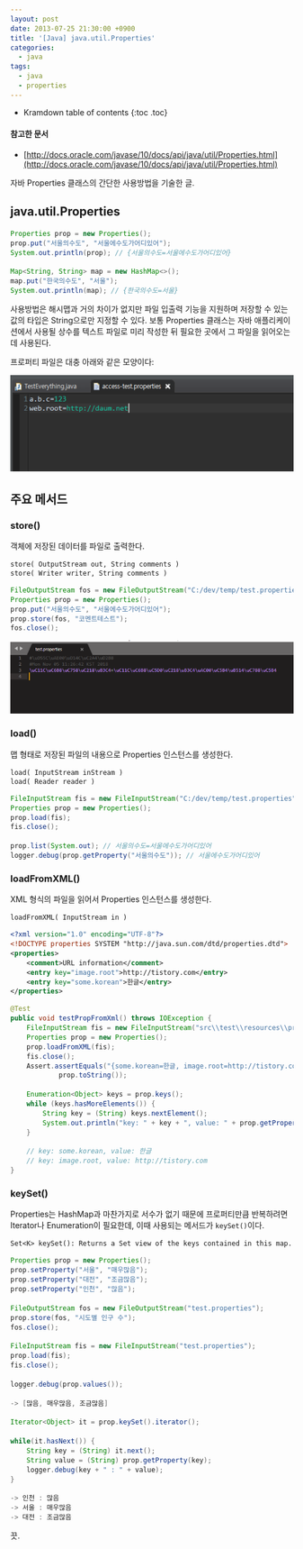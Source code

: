 ```yaml
---
layout: post
date: 2013-07-25 21:30:00 +0900
title: '[Java] java.util.Properties'
categories:
  - java
tags:
  - java
  - properties
---
```


* Kramdown table of contents
{:toc .toc}

#### 참고한 문서

- [http://docs.oracle.com/javase/10/docs/api/java/util/Properties.html](http://docs.oracle.com/javase/10/docs/api/java/util/Properties.html)

자바 Properties 클래스의 간단한 사용방법을 기술한 글.

## java.util.Properties

```java
Properties prop = new Properties();
prop.put("서울의수도", "서울에수도가어디있어");
System.out.println(prop); // {서울의수도=서울에수도가어디있어}

Map<String, String> map = new HashMap<>();
map.put("한국의수도", "서울");
System.out.println(map); // {한국의수도=서울}
```

사용방법은 해시맵과 거의 차이가 없지만 파일 입출력 기능을 지원하며 저장할 수 있는 값의 타입은 String으로만 지정할 수 있다. 보통 Properties 클래스는 자바 애플리케이션에서 사용될 상수를 텍스트 파일로 미리 작성한 뒤 필요한 곳에서 그 파일을 읽어오는데 사용된다.

프로퍼티 파일은 대충 아래와 같은 모양이다:

![](/images/properties-1.png)

## 주요 메서드

### store()

객체에 저장된 데이터를 파일로 출력한다.

```
store( OutputStream out, String comments )
store( Writer writer, String comments )
```

```java
FileOutputStream fos = new FileOutputStream("C:/dev/temp/test.properties"); // 상대경로를 지정하면 루트는 '워크스페이스/프로젝트'
Properties prop = new Properties();
prop.put("서울의수도", "서울에수도가어디있어");
prop.store(fos, "코멘트테스트");
fos.close();
```

![](/images/properties-2.png)

### load()

맵 형태로 저장된 파일의 내용으로 Properties 인스턴스를 생성한다.

```
load( InputStream inStream )
load( Reader reader )
```

```java
FileInputStream fis = new FileInputStream("C:/dev/temp/test.properties");
Properties prop = new Properties();
prop.load(fis);
fis.close();

prop.list(System.out); // 서울의수도=서울에수도가어디있어
logger.debug(prop.getProperty("서울의수도")); // 서울에수도가어디있어
```

### loadFromXML()

XML 형식의 파일을 읽어서 Properties 인스턴스를 생성한다.

```
loadFromXML( InputStream in )
```

```xml
<?xml version="1.0" encoding="UTF-8"?>
<!DOCTYPE properties SYSTEM "http://java.sun.com/dtd/properties.dtd">
<properties>
    <comment>URL information</comment>
    <entry key="image.root">http://tistory.com</entry>
    <entry key="some.korean">한글</entry>
</properties>
```

```java
@Test
public void testPropFromXml() throws IOException {
    FileInputStream fis = new FileInputStream("src\\test\\resources\\properties\\url.xml");
    Properties prop = new Properties();
    prop.loadFromXML(fis);
    fis.close();
    Assert.assertEquals("{some.korean=한글, image.root=http://tistory.com}",
            prop.toString());

    Enumeration<Object> keys = prop.keys();
    while (keys.hasMoreElements()) {
        String key = (String) keys.nextElement();
        System.out.println("key: " + key + ", value: " + prop.getProperty(key));
    }

    // key: some.korean, value: 한글
    // key: image.root, value: http://tistory.com
}
```

### keySet()

Properties는 HashMap과 마찬가지로 서수가 없기 때문에 프로퍼티만큼 반복하려면 Iterator나 Enumeration이 필요한데, 이때 사용되는 메서드가 `keySet()`이다.

```
Set<K> keySet(): Returns a Set view of the keys contained in this map.
```

```java
Properties prop = new Properties();
prop.setProperty("서울", "매우많음");
prop.setProperty("대전", "조금많음");
prop.setProperty("인천", "많음");

FileOutputStream fos = new FileOutputStream("test.properties");
prop.store(fos, "시도별 인구 수");
fos.close();

FileInputStream fis = new FileInputStream("test.properties");
prop.load(fis);
fis.close();

logger.debug(prop.values());

-> [많음, 매우많음, 조금많음]

Iterator<Object> it = prop.keySet().iterator();

while(it.hasNext()) {
    String key = (String) it.next();
    String value = (String) prop.getProperty(key);
    logger.debug(key + " : " + value);
}

-> 인천 : 많음
-> 서울 : 매우많음
-> 대전 : 조금많음
```

끗.
